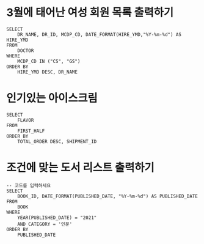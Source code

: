 # 3월에 태어난 여성 회원 목록 출력하기
```roomsql
SELECT 
    DR_NAME, DR_ID, MCDP_CD, DATE_FORMAT(HIRE_YMD,"%Y-%m-%d") AS HIRE_YMD
FROM 
    DOCTOR
WHERE 
    MCDP_CD IN ("CS", "GS")
ORDER BY 
    HIRE_YMD DESC, DR_NAME
```
# 인기있는 아이스크림
```roomsql
SELECT 
    FLAVOR
FROM
    FIRST_HALF
ORDER BY
    TOTAL_ORDER DESC, SHIPMENT_ID
```

# 조건에 맞는 도서 리스트 출력하기
```roomsql
-- 코드를 입력하세요
SELECT
    BOOK_ID, DATE_FORMAT(PUBLISHED_DATE, "%Y-%m-%d") AS PUBLISHED_DATE
FROM
    BOOK
WHERE
    YEAR(PUBLISHED_DATE) = "2021"
    AND CATEGORY = '인문'
ORDER BY
    PUBLISHED_DATE
    
```